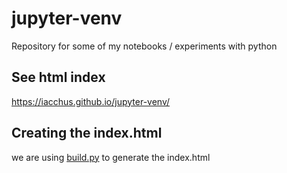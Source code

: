 # jupyter-venv
Repository for some of my notebooks / experiments with python

## See html index

<a href='https://iacchus.github.io/jupyter-venv/'>https://iacchus.github.io/jupyter-venv/</a>

## Creating the index.html

we are using [build.py](build.py) to generate the index.html
